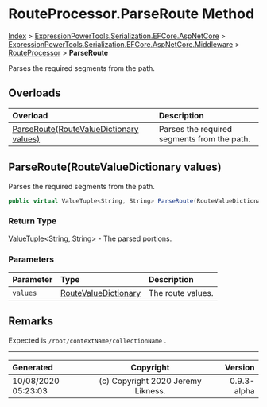 ﻿# RouteProcessor.ParseRoute Method

[Index](../index.md) > [ExpressionPowerTools.Serialization.EFCore.AspNetCore](ExpressionPowerTools.Serialization.EFCore.AspNetCore.a.md) > [ExpressionPowerTools.Serialization.EFCore.AspNetCore.Middleware](ExpressionPowerTools.Serialization.EFCore.AspNetCore.Middleware.n.md) > [RouteProcessor](ExpressionPowerTools.Serialization.EFCore.AspNetCore.Middleware.RouteProcessor.cs.md) > **ParseRoute**

Parses the required segments from the path.

## Overloads

| Overload | Description |
| :-- | :-- |
| [ParseRoute(RouteValueDictionary values)](#parserouteroutevaluedictionary-values) | Parses the required segments from the path. |
## ParseRoute(RouteValueDictionary values)

Parses the required segments from the path.

```csharp
public virtual ValueTuple<String, String> ParseRoute(RouteValueDictionary values)
```

### Return Type

 [ValueTuple&lt;String, String>](https://docs.microsoft.com/dotnet/api/system.valuetuple-2)  - The parsed portions.

### Parameters

| Parameter | Type | Description |
| :-- | :-- | :-- |
| `values` | [RouteValueDictionary](https://docs.microsoft.com/dotnet/api/microsoft.aspnetcore.routing.routevaluedictionary) | The route values. |


## Remarks

Expected is `/root/contextName/collectionName` .


---

| Generated | Copyright | Version |
| :-- | :-: | --: |
| 10/08/2020 05:23:03 | (c) Copyright 2020 Jeremy Likness. | 0.9.3-alpha |
